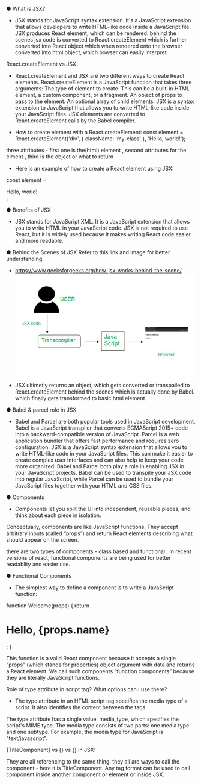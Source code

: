 ● What is JSX?

- JSX stands for JavaScript syntax extension. It's a JavaScript extension that allows developers to write HTML-like code inside a JavaScript file. JSX produces React element, which can be rendered. behind the scenes jsx code is converted to React.createElement which is further converted into React object which when rendered onto the browser converted into html object, which bowser can easily interpret.

React.createElement vs JSX

- React.createElement and JSX are two different ways to create React elements.
  React.createElement is a JavaScript function that takes three arguments:
  The type of element to create. This can be a built-in HTML element, a custom component, or a fragment.
  An object of props to pass to the element.
  An optional array of child elements.
  JSX is a syntax extension to JavaScript that allows you to write HTML-like code inside your JavaScript files. JSX elements are converted to React.createElement calls by the Babel compiler.

- How to create element with a React.createElement:
  const element = React.createElement('div', { className: 'my-class' }, 'Hello, world!');

three attributes - first one is the(html) element , second attributes for the elment , third is the object or what to return

- Here is an example of how to create a React element using JSX:

const element = <div className="my-class">Hello, world!</div>;

● Benefits of JSX

- JSX stands for JavaScript XML. It is a JavaScript extension that allows you to write HTML in your JavaScript code. JSX is not required to use React, but it is widely used because it makes writing React code easier and more readable.

● Behind the Scenes of JSX
Refer to this link and image for better understanding.

- https://www.geeksforgeeks.org/how-jsx-works-behind-the-scene/
  ![alt text](image.png)
- JSX ultimetly returns an object, which gets converted or transpailed to React.createElement behind the scenes which is actually done by Babel. which finally gets transformed to basic html element.

● Babel & parcel role in JSX

- Babel and Parcel are both popular tools used in JavaScript development. Babel is a JavaScript transpiler that converts ECMAScript 2015+ code into a backward-compatible version of JavaScript. Parcel is a web application bundler that offers fast performance and requires zero configuration.
  JSX is a JavaScript syntax extension that allows you to write HTML-like code in your JavaScript files. This can make it easier to create complex user interfaces and can also help to keep your code more organized.
  Babel and Parcel both play a role in enabling JSX in your JavaScript projects. Babel can be used to transpile your JSX code into regular JavaScript, while Parcel can be used to bundle your JavaScript files together with your HTML and CSS files.

● Components

- Components let you split the UI into independent, reusable pieces, and think about each piece in isolation.

Conceptually, components are like JavaScript functions. They accept arbitrary inputs (called “props”) and return React elements describing what should appear on the screen.

there are two types of components - class based and functional . In recent versions of react, functional components are being used for better readablity and easier use.

● Functional Components

- The simplest way to define a component is to write a JavaScript function:

function Welcome(props) {
return <h1>Hello, {props.name}</h1>;
}

This function is a valid React component because it accepts a single “props” (which stands for properties) object argument with data and returns a React element. We call such components “function components” because they are literally JavaScript functions.

Role of type attribute in script tag? What options can I use there?

- The type attribute in an HTML script tag specifies the media type of a script. It also identifies the content between the <script> and </script> tags.

The type attribute has a single value, media_type, which specifies the script's MIME type. The media type consists of two parts: one media type and one subtype. For example, the media type for JavaScript is "text/javascript".

{TitleComponent} vs {<TitleComponent/>} vs
{<TitleComponent></TitleComponent>} in JSX:

They are all referencing to the same thing. they all are ways to call the component - here it is TitleComponent. Any tag format can be used to call component inside another component or element or inside JSX.
